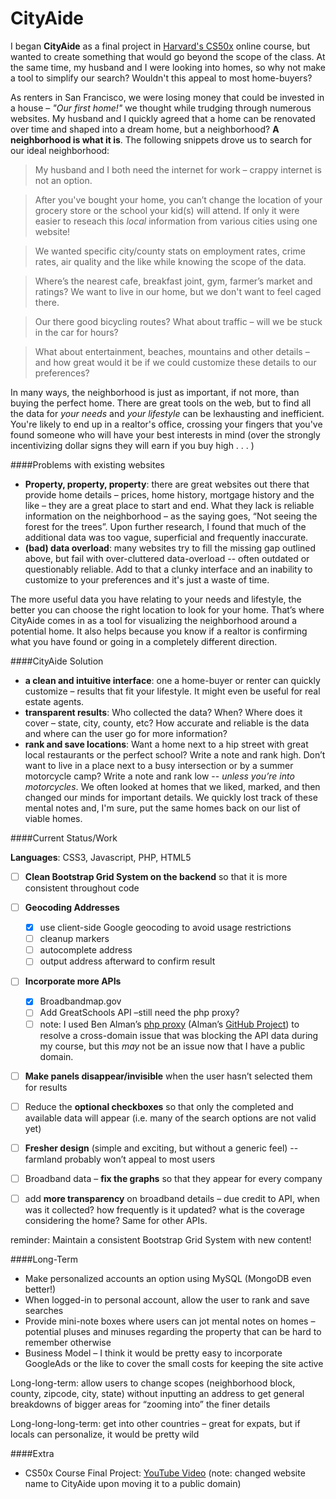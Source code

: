 CityAide
========

I began **CityAide** as a final project in [Harvard's CS50x](https://www.edx.org/course/introduction-computer-science-harvardx-cs50x#.VKnv_abCdU8) online course, but wanted to create something that would go beyond the scope of the class. At the same time, my husband and I were looking into homes, so why not make a tool to simplify our search? Wouldn't this appeal to most home-buyers?

As renters in San Francisco, we were losing money that could be invested in a house – *"Our first home!"* we thought while trudging through numerous websites. My husband and I quickly agreed that a home can be renovated over time and shaped into a dream home, but a neighborhood? **A neighborhood is what it is**. The following snippets drove us to search for our ideal neighborhood:

> My husband and I both need the internet for work – crappy internet is not an option.

> After  you've bought your home, you can’t change the location of your grocery store or the school your kid(s) will attend. If only it were easier to reseach this *local* information from various cities using one website!

> We wanted specific city/county stats on employment rates, crime rates, air quality and the like while knowing the scope of the data.

> Where’s the nearest cafe, breakfast joint, gym, farmer’s market and ratings? We want to live in our home, but we don't want to feel caged there.

> Our there good bicycling routes? What about traffic – will we be stuck in the car for hours? 

> What about entertainment, beaches, mountains and other details – and how great would it be if we could customize these details to our preferences?

In many ways, the neighborhood is just as important, if not more, than buying the perfect home. There are great tools on the web, but to find all the data for *your needs* and *your lifestyle* can be lexhausting and inefficient. You're likely to end up in a realtor's office, crossing your fingers that you've found someone who will have your best interests in mind (over the strongly incentivizing dollar signs they will earn if you buy high . . . )


####Problems with existing websites

* **Property, property, property**: there are great websites out there that provide home details – prices, home history, mortgage history and the like – they are a great place to start and end. What they lack is reliable information on the neighborhood – as the saying goes, “Not seeing the forest for the trees”. Upon further research, I found that much of the additional data was too vague, superficial and frequently inaccurate.
* **(bad) data overload**: many websites try to fill the missing gap outlined above, but fail with over-cluttered data-overload -- often outdated or questionably reliable. Add to that a clunky interface and an inability to customize to your preferences and it's just a waste of time.


The more useful data you have relating to your needs and lifestyle, the better you can choose the right location to look for your home. That’s where CityAide comes in as a tool for visualizing the neighborhood around a potential home. It also helps because you know if a realtor is confirming what you have found or going in a completely different direction.


####CityAide Solution

* **a clean and intuitive interface**: one a home-buyer or renter can quickly customize – results that fit your lifestyle. It might even be useful for real estate agents.
* **transparent results**: Who collected the data? When? Where does it cover – state, city, county, etc? How accurate and reliable is the data and where can the user go for more information? 
* **rank and save locations**: Want a home next to a hip street with great local restaurants or the perfect school? Write a note and rank high. Don’t want to live in a place next to a busy intersection or by a summer motorcycle camp? Write a note and rank low -- *unless you’re into motorcycles*. We often looked at homes that we liked, marked, and then changed our minds for important details. We quickly lost track of these mental notes and, I'm sure, put the same homes back on our list of viable homes.


####Current Status/Work

**Languages**: CSS3, Javascript, PHP, HTML5

- [ ] **Clean Bootstrap Grid System on the backend** so that it is more consistent throughout code

- [ ] **Geocoding Addresses**
  - [x] use client-side Google geocoding to avoid usage restrictions
  - [ ] cleanup markers
  - [ ] autocomplete address
  - [ ] output address afterward to confirm result

- [ ] **Incorporate more APIs**
  - [x]  Broadbandmap.gov
  - [ ]  Add GreatSchools API –still need the php proxy? 
  - [ ]  note: I used Ben Alman’s [php proxy](http://benalman.com/projects/php-simple-proxy/) (Alman’s [GitHub Project](http://github.com/cowboy/php-simple-proxy)) to resolve a cross-domain issue that was blocking the API data during my course, but this *may* not be an issue now that I have a public domain.

- [ ]  **Make panels disappear/invisible** when the user hasn’t selected them for results

- [ ]  Reduce the **optional checkboxes** so that only the completed and available data will appear (i.e. many of the search options are not valid yet)

- [ ]  **Fresher design** (simple and exciting, but without a generic feel) -- farmland probably won’t appeal to most users

- [ ]  Broadband data – **fix the graphs** so that they appear for every company

- [ ]  add **more transparency** on broadband details – due credit to API, when was it collected? how frequently is it updated? what is the coverage considering the home? Same for other APIs. 

reminder: Maintain a consistent Bootstrap Grid System with new content!


####Long-Term

* Make personalized accounts an option using MySQL (MongoDB even better!)
* When logged-in to personal account, allow the user to rank and save searches
* Provide mini-note boxes where users can jot mental notes on homes – potential pluses and minuses regarding the property that can be hard to remember otherwise
* Business Model – I think it would be pretty easy to incorporate GoogleAds or the like to cover the small costs for keeping the site active

Long-long-term: allow users to change scopes (neighborhood block, county, zipcode, city, state) without inputting an address to get general breakdowns of bigger areas for “zooming into” the finer details

Long-long-long-term: get into other countries – great for expats, but if locals can personalize, it would be pretty wild


####Extra

* CS50x Course Final Project: [YouTube Video](https://www.youtube.com/watch?v=PUl5gZmXewQ) (note: changed website name to CityAide upon moving it to a public domain)
